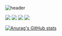 ![header](https://capsule-render.vercel.app/api?type=waving&color=auto&height=300&section=header&text=Wellcome%20&fontSize=90)


<img src="https://img.shields.io/badge/-Spring-%236DB33F?style=for-the-badge&logo=spring&logoColor=white">
<img src="https://img.shields.io/badge/-Javascript-%23F7DF1E?style=for-the-badge&logo=javascript&logoColor=black">
<img src="https://img.shields.io/badge/-Kotlin-%237F52FF?style=for-the-badge&logo=kotlin&logoColor=white">
<img src="https://img.shields.io/badge/-Swift-%23F05138?style=for-the-badge&logo=swift&logoColor=white">

[![Anurag's GitHub stats](https://github-readme-stats.vercel.app/api?username=ifNotErrorRun&show_icons=true&theme=dracula)](https://github.com/anuraghazra/github-readme-stats)
